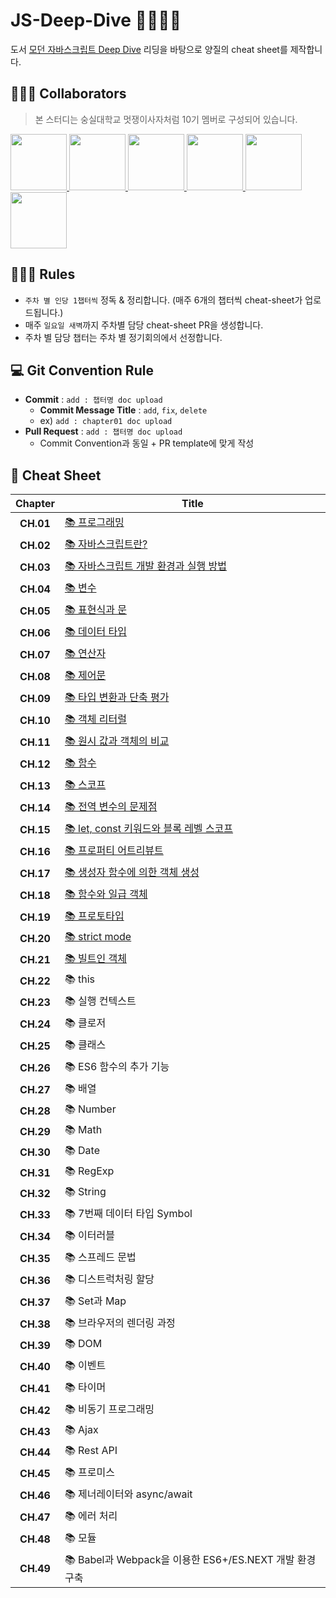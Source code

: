 # JS-Deep-Dive 🦁🏊🏻‍♀️

도서 [모던 자바스크립트 Deep Dive](http://www.yes24.com/Product/Goods/92742567) 리딩을 바탕으로 양질의 cheat sheet를 제작합니다.

## 🏄🏻‍♂️ Collaborators

> 본 스터디는 숭실대학교 멋쟁이사자처럼 10기 멤버로 구성되어 있습니다.

<p>
<a href="https://github.com/Sang-minKIM">
    <img src="https://github.com/Sang-minKIM.png" width="90">
</a>
<a href="https://github.com/seocylucky">
    <img src="https://github.com/seocylucky.png" width="90">
</a>
<a href="https://github.com/yoo-jimin127">
    <img src="https://github.com/yoo-jimin127.png" width="90">
</a>
<a href="https://github.com/Jun99uu">
    <img src="https://github.com/Jun99uu.png" width="90">
</a>
<a href="https://github.com/da-in">
    <img src="https://github.com/da-in.png" width="90">
</a>
<a href="https://github.com/HwangSunBeom">
    <img src="https://github.com/HwangSunBeom.png" width="90">
</a>
</p>

## 🏊🏻‍♀️ Rules

- `주차 별 인당 1챕터씩` 정독 & 정리합니다. (매주 6개의 챕터씩 cheat-sheet가 업로드됩니다.)
- 매주 `일요일 새벽`까지 주차별 담당 cheat-sheet PR을 생성합니다.
- 주차 별 담당 챕터는 주차 별 정기회의에서 선정합니다.

## 💻 Git Convention Rule

- **Commit** : `add : 챕터명 doc upload`
  - **Commit Message Title** : `add`, `fix`, `delete`
  - ex) `add : chapter01 doc upload`
- **Pull Request** : `add : 챕터명 doc upload`
  - Commit Convention과 동일 + PR template에 맞게 작성

## 📎 Cheat Sheet

<!-- prettier-ignore -->
|**Chapter**|**Title**|
|:-:|-|
|**CH.01**|[📚 프로그래밍](https://github.com/likelion-ssu/JS-Deep-Dive/blob/main/JS%20Deep%20Dive%20cheat-sheet/01_%ED%94%84%EB%A1%9C%EA%B7%B8%EB%9E%98%EB%B0%8D.md)|
|**CH.02**|[📚 자바스크립트란?](https://github.com/likelion-ssu/JS-Deep-Dive/blob/main/JS%20Deep%20Dive%20cheat-sheet/02_%EC%9E%90%EB%B0%94%EC%8A%A4%ED%81%AC%EB%A6%BD%ED%8A%B8%EB%9E%80.md)|
|**CH.03**|[📚 자바스크립트 개발 환경과 실행 방법](https://github.com/likelion-ssu/JS-Deep-Dive/blob/main/JS%20Deep%20Dive%20cheat-sheet/03_%EC%9E%90%EB%B0%94%EC%8A%A4%ED%81%AC%EB%A6%BD%ED%8A%B8-%EA%B0%9C%EB%B0%9C%ED%99%98%EA%B2%BD%EA%B3%BC-%EC%8B%A4%ED%96%89%EB%B0%A9%EB%B2%95.md)|
|**CH.04**|[📚 변수](https://github.com/likelion-ssu/JS-Deep-Dive/blob/main/JS%20Deep%20Dive%20cheat-sheet/04_%EB%B3%80%EC%88%98.md)|
|**CH.05**|[📚 표현식과 문](https://github.com/likelion-ssu/JS-Deep-Dive/blob/main/JS%20Deep%20Dive%20cheat-sheet/05_%ED%91%9C%ED%98%84%EC%8B%9D%EA%B3%BC-%EB%AC%B8.md)|
|**CH.06**|[📚 데이터 타입](https://github.com/likelion-ssu/JS-Deep-Dive/blob/main/JS%20Deep%20Dive%20cheat-sheet/06_%EB%8D%B0%EC%9D%B4%ED%84%B0%ED%83%80%EC%9E%85.md)|
|**CH.07**|[📚 연산자](https://github.com/likelion-ssu/JS-Deep-Dive/blob/main/JS%20Deep%20Dive%20cheat-sheet/07_%EC%97%B0%EC%82%B0%EC%9E%90.md)|
|**CH.08**|[📚 제어문](https://github.com/likelion-ssu/JS-Deep-Dive/blob/main/JS%20Deep%20Dive%20cheat-sheet/08_제어문.md)|
|**CH.09**|[📚 타입 변환과 단축 평가](https://github.com/likelion-ssu/JS-Deep-Dive/blob/main/JS%20Deep%20Dive%20cheat-sheet/09_%ED%83%80%EC%9E%85%EB%B3%80%ED%99%98%EA%B3%BC-%EB%8B%A8%EC%B6%95%ED%8F%89%EA%B0%80.md)|
|**CH.10**|[📚 객체 리터럴](https://github.com/likelion-ssu/JS-Deep-Dive/blob/main/JS%20Deep%20Dive%20cheat-sheet/10_%EA%B0%9D%EC%B2%B4-%EB%A6%AC%ED%84%B0%EB%9F%B4.md)|
|**CH.11**|[📚 원시 값과 객체의 비교](https://github.com/likelion-ssu/JS-Deep-Dive/blob/main/JS%20Deep%20Dive%20cheat-sheet/11_%EC%9B%90%EC%8B%9C-%EA%B0%92%EA%B3%BC-%EA%B0%9D%EC%B2%B4%EC%9D%98-%EB%B9%84%EA%B5%90.md)|
|**CH.12**|[📚 함수](https://github.com/likelion-ssu/JS-Deep-Dive/blob/main/JS%20Deep%20Dive%20cheat-sheet/12_함수.md)|
|**CH.13**|[📚 스코프](https://github.com/likelion-ssu/JS-Deep-Dive/blob/main/JS%20Deep%20Dive%20cheat-sheet/13_%EC%8A%A4%EC%BD%94%ED%94%84.md)|
|**CH.14**|[📚 전역 변수의 문제점](https://github.com/likelion-ssu/JS-Deep-Dive/blob/main/JS%20Deep%20Dive%20cheat-sheet/14_%EC%A0%84%EC%97%AD%EB%B3%80%EC%88%98%EC%9D%98-%EB%AC%B8%EC%A0%9C%EC%A0%90.md)|
|**CH.15**|[📚 let, const 키워드와 블록 레벨 스코프](https://github.com/likelion-ssu/JS-Deep-Dive/blob/main/JS%20Deep%20Dive%20cheat-sheet/15_let%2C%20const%20키워드와%20블록%20레벨%20스코프.md)|
|**CH.16**|[📚 프로퍼티 어트리뷰트](https://github.com/likelion-ssu/JS-Deep-Dive/blob/main/JS%20Deep%20Dive%20cheat-sheet/16_프로퍼티-어트리뷰트.md)|
|**CH.17**|[📚 생성자 함수에 의한 객체 생성](https://github.com/likelion-ssu/JS-Deep-Dive/blob/main/JS%20Deep%20Dive%20cheat-sheet/17_%EC%83%9D%EC%84%B1%EC%9E%90-%ED%95%A8%EC%88%98%EC%97%90-%EC%9D%98%ED%95%9C-%EA%B0%9D%EC%B2%B4-%EC%83%9D%EC%84%B1.md)|
|**CH.18**|[📚 함수와 일급 객체](https://github.com/likelion-ssu/JS-Deep-Dive/blob/main/JS%20Deep%20Dive%20cheat-sheet/18_%ED%95%A8%EC%88%98%EC%99%80-%EC%9D%BC%EA%B8%89-%EA%B0%9D%EC%B2%B4.md)|
|**CH.19**|[📚 프로토타입](https://github.com/likelion-ssu/JS-Deep-Dive/blob/main/JS%20Deep%20Dive%20cheat-sheet/19_프로토타입.md)|
|**CH.20**|[📚 strict mode](https://github.com/likelion-ssu/JS-Deep-Dive/blob/main/JS%20Deep%20Dive%20cheat-sheet/20_strict-mode.md)|
|**CH.21**|[📚 빌트인 객체](https://github.com/likelion-ssu/JS-Deep-Dive/blob/main/JS%20Deep%20Dive%20cheat-sheet/21_빌트인-객체.md)|
|**CH.22**|📚 this|
|**CH.23**|📚 실행 컨텍스트|
|**CH.24**|📚 클로저|
|**CH.25**|📚 클래스|
|**CH.26**|📚 ES6 함수의 추가 기능|
|**CH.27**|📚 배열|
|**CH.28**|📚 Number|
|**CH.29**|📚 Math|
|**CH.30**|📚 Date|
|**CH.31**|📚 RegExp|
|**CH.32**|📚 String|
|**CH.33**|📚 7번째 데이터 타입 Symbol|
|**CH.34**|📚 이터러블|
|**CH.35**|📚 스프레드 문법|
|**CH.36**|📚 디스트럭처링 할당|
|**CH.37**|📚 Set과 Map|
|**CH.38**|📚 브라우저의 렌더링 과정|
|**CH.39**|📚 DOM|
|**CH.40**|📚 이벤트|
|**CH.41**|📚 타이머|
|**CH.42**|📚 비동기 프로그래밍|
|**CH.43**|📚 Ajax|
|**CH.44**|📚 Rest API|
|**CH.45**|📚 프로미스|
|**CH.46**|📚 제너레이터와 async/await|
|**CH.47**|📚 에러 처리|
|**CH.48**|📚 모듈|
|**CH.49**|📚 Babel과 Webpack을 이용한 ES6+/ES.NEXT 개발 환경 구축|
